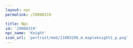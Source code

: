 ```yaml
---
layout: npc
permalink: /29000319

title: Npc
id: '29000319'
npc_name: 'Knight'
icon_url: 'portrait/mob/11003296_m_mapleknight1_p.png'
---
```

